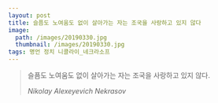 ```yaml
---
layout: post
title: 슬픔도 노여움도 없이 살아가는 자는 조국을 사랑하고 있지 않다
image:
  path: /images/20190330.jpg
  thumbnail: /images/20190330.jpg
tags: 명언 정치 니콜라이_네크라소프
---
```


> 슬픔도 노여움도 없이 살아가는 자는 조국을 사랑하고 있지 않다.
> 
> <cite>Nikolay Alexeyevich Nekrasov</cite>
